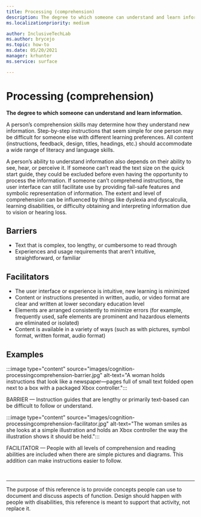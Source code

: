 ```yaml
---
title: Processing (comprehension)
description: The degree to which someone can understand and learn information
ms.localizationpriority: medium

author: InclusiveTechLab
ms.author: brycejo 
ms.topic: how-to
ms.date: 05/20/2021
manager: krhunter
ms.service: surface

---
```


# Processing (comprehension)

**The degree to which someone can understand and learn information.**

A person’s comprehension skills may determine how they understand new information. Step-by-step instructions that seem simple for one person may be difficult for someone else with different learning preferences. All content (instructions, feedback, design, titles, headings, etc.) should accommodate a wide range of literacy and language skills.

A person’s ability to understand information also depends on their ability to see, hear, or perceive it. If someone can’t read the text size on the quick start guide, they could be excluded before even having the opportunity to process the information. If someone can’t comprehend instructions, the user interface can still facilitate use by providing fail-safe features and symbolic representation of information. The extent and level of comprehension can be influenced by things like dyslexia and dyscalculia, learning disabilities, or difficulty obtaining and interpreting information due to vision or hearing loss.

## Barriers
* Text that is complex, too lengthy, or cumbersome to read through​
* Experiences and usage requirements that aren’t intuitive, straightforward, or familiar​

## Facilitators

* The user interface or experience is intuitive, new learning is minimized​
* Content or instructions presented in written, audio, or video format are clear and written at lower secondary education level
* Elements are arranged consistently to minimize errors (for example, frequently used, safe elements are prominent and hazardous elements are eliminated or isolated)​
* Content is available in a variety of ways (such as with pictures, symbol format, written format, audio format)


## Examples

:::image type="content" source="images/cognition-processingcomprehension-barrier.jpg" alt-text="A woman holds instructions that look like a newspaper—pages full of small text folded open next to a box with a packaged Xbox controller.":::

BARRIER — Instruction guides that are lengthy or primarily text-based can be difficult to follow or understand.

:::image type="content" source="images/cognition-processingcomprehension-facilitator.jpg" alt-text="The woman smiles as she looks at a simple illustration and holds an Xbox controller the way the illustration shows it should be held.":::

FACILITATOR — People with all levels of comprehension and reading abilities are included when there are simple pictures and diagrams. This addition can make instructions easier to follow.

&nbsp;

[comment]: # (Footer statement)
___
The purpose of this reference is to provide concepts people can use to document and discuss aspects of function. Design should happen with people with disabilities, this reference is meant to support that activity, not replace it. 